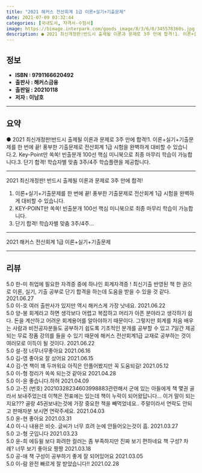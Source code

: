 ```yaml
---
title: "2021 해커스 전산회계 1급 이론+실기+기출문제"
date: 2021-07-09 03:32:44
categories: [국내도서, 자격서-수험서]
image: https://bimage.interpark.com/goods_image/8/3/6/0/345578360s.jpg
description: ● 2021 최신개정판!반드시 출제될 이론과 문제로 3주 만에 합격!1. 이론+실기+기출문제를 한 번에 끝! 풍부한 기출문제로 전산회계 1급 시험을 완벽하게 대비할 수 있습니다.2. Key-Point만 쏙쏙! 빈출분개 100선 핵심 미니북으로 최종 마무리 학습이 가능합니다.3. 단기
---
```


## **정보**

- **ISBN : 9791166620492**
- **출판사 : 해커스금융**
- **출판일 : 20210118**
- **저자 : 이남호**

------



## **요약**

●  2021 최신개정판!반드시 출제될 이론과 문제로 3주 만에 합격!1. 이론+실기+기출문제를 한 번에 끝! 풍부한 기출문제로 전산회계 1급 시험을 완벽하게 대비할 수 있습니다.2. Key-Point만 쏙쏙! 빈출분개 100선 핵심 미니북으로 최종 마무리 학습이 가능합니다.3. 단기 합격! 학습자별 맞춤 3주/4주 학습플랜을 제공합니다.

------

2021 최신개정판!
반드시 출제될 이론과 문제로 3주 만에 합격!

1. 이론+실기+기출문제를 한 번에 끝! 풍부한 기출문제로 전산회계 1급 시험을 완벽하게 대비할 수 있습니다.
2. KEY-POINT만 쏙쏙! 빈출분개 100선 핵심 미니북으로 최종 마무리 학습이 가능합니다.
3. 단기 합격! 학습자별 맞춤 3주/4주... 

------


2021 해커스 전산회계 1급 이론+실기+기출문제 

------


## **리뷰** 

5.0 한-미 취업에 필요한 자격증 중에 하나인 회계자격증 ! 최신기출 반영된 책 한 권으로 이론, 실기, 기출 공부로 단기 합격을 하는데 도움을 받을 수 있을 것 같다. 2021.06.27 <br/>5.0 이-호 여러 출판사가 있지만 역시 해커스게 가장 낫네요. 2021.06.22 <br/>5.0 양-봉 회계라고 하면 생각보다 어렵고 복잡하고 머리가 아픈 분야라고 생각하기 쉽다. 돈을 계산하고 어려운 회계용어를 알아야하기 때문이다. 그렇지만 회계를 처음 배우는 사람과 비전공자분들도 공부하기 쉽도록 기초적인 분개를 공부할 수 있고 7일간 제공되는 무료 정품 강의를 들을 수 있기 때문에 해커스 전산회계1급 교재로 공부하는 것이 여러모로 이득이 될 것이다. 2021.06.22 <br/>5.0 설-정 너무너무좋아요  2021.06.16 <br/>5.0 김-영 좋아요 잘 샀어요 2021.06.15 <br/>4.0 김-연 책이 꽤 두꺼워요 아직은 안풀어봤지만 꼭 도움되길! 2021.05.12 <br/>5.0 이-형 정리가 쏙쏙 되는것 같아요 2021.04.28 <br/>5.0 이-윤 좋습니다.하허 2021.04.09 <br/>5.0 고-진 (번호) 20210328234603998883관련해서 군에 있는 아들에게 책 몇권 골라서 보내주었는데 이책은 전표에는 있는데 책이 누락이 되어왔답니다... 이거 말이 되는지요??? 골랑 45권보내는것에 가장 중요한 책을 빼먹었네요..  주말이라서 연락도 안되고 판매자분 보시면 연락주세요. 2021.04.03 <br/>5.0 윤-현 좋아요 2021.03.31 <br/>4.0 이-나 내용은 비슷. 글씨가 너무 흐려 눈에 안들어오는것이 흠. 2021.03.27 <br/>5.0 고-형 굿입니다 2021.03.23 <br/>5.0 윤-희 에듀윌 보다 화려한 컬러는 좀 부족하지만 진짜 보기 편하네요 책 구성? 차례? 너무 보기 좋아요 짱짱  2021.03.18 <br/>5.0 공-애 책 구성이 공부하기 좋게 잘 되어있어요 2021.03.05 <br/>5.0 이-람 완전 빠르게 잘 받았습니다!! 2021.02.28 <br/>